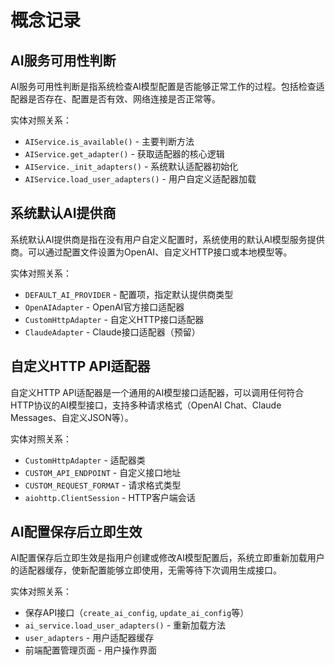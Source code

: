 # 概念记录

## AI服务可用性判断
AI服务可用性判断是指系统检查AI模型配置是否能够正常工作的过程。包括检查适配器是否存在、配置是否有效、网络连接是否正常等。

实体对照关系：
- `AIService.is_available()` - 主要判断方法
- `AIService.get_adapter()` - 获取适配器的核心逻辑
- `AIService._init_adapters()` - 系统默认适配器初始化
- `AIService.load_user_adapters()` - 用户自定义适配器加载

## 系统默认AI提供商
系统默认AI提供商是指在没有用户自定义配置时，系统使用的默认AI模型服务提供商。可以通过配置文件设置为OpenAI、自定义HTTP接口或本地模型等。

实体对照关系：
- `DEFAULT_AI_PROVIDER` - 配置项，指定默认提供商类型
- `OpenAIAdapter` - OpenAI官方接口适配器
- `CustomHttpAdapter` - 自定义HTTP接口适配器
- `ClaudeAdapter` - Claude接口适配器（预留）

## 自定义HTTP API适配器
自定义HTTP API适配器是一个通用的AI模型接口适配器，可以调用任何符合HTTP协议的AI模型接口，支持多种请求格式（OpenAI Chat、Claude Messages、自定义JSON等）。

实体对照关系：
- `CustomHttpAdapter` - 适配器类
- `CUSTOM_API_ENDPOINT` - 自定义接口地址
- `CUSTOM_REQUEST_FORMAT` - 请求格式类型
- `aiohttp.ClientSession` - HTTP客户端会话

## AI配置保存后立即生效
AI配置保存后立即生效是指用户创建或修改AI模型配置后，系统立即重新加载用户的适配器缓存，使新配置能够立即使用，无需等待下次调用生成接口。

实体对照关系：
- 保存API接口（`create_ai_config`, `update_ai_config`等）
- `ai_service.load_user_adapters()` - 重新加载方法
- `user_adapters` - 用户适配器缓存
- 前端配置管理页面 - 用户操作界面